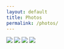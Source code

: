 ```yaml
---
layout: default
title: Photos
permalink: /photos/
---
```


<div class="row">
  <div class="column">
    <img src="{{ "/assets/img/kissing.jpg" | relative_url }}">
    <img src="{{ "/assets/img/looking-at-camera.jpg" | relative_url }}">
    <img src="{{ "/assets/img/looking-at-eachother.jpg" | relative_url }}">
    <img src="{{ "/assets/img/meadow-walking.jpg" | relative_url }}">
  </div>
</div>
